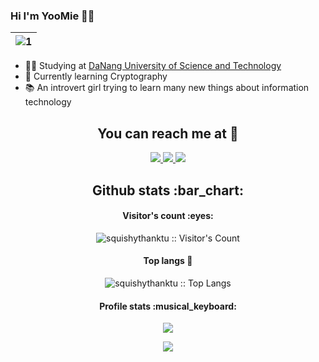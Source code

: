 ### Hi I'm YooMie 🐰💫
| ![1](https://s1.uphinh.org/2021/09/02/701908f6fd0b113b9b493ba689fd0e71.gif) |
| --- | 
- 👨‍💻 Studying at [DaNang University of Science and Technology](http://dut.udn.vn/EN)
- 🌱 Currently learning Cryptography
- 📚 An introvert girl trying to learn many new things about information technology


<h2 align="center">You can reach me at 💌</h2>

<p align="center">
  <a href="https://www.facebook.com/squishythanktu/">
    <img src="https://img.shields.io/badge/Gmail-D14836?style=for-the-badge&logo=gmail&logoColor=white">
  </a>
  

  <a href="https://www.facebook.com/squishythanktu/">
    <img src="https://user-images.githubusercontent.com/87054146/131863627-c1c4380e-e4d6-43b8-b94c-3f70f6d53b24.png">
  </a>
  
  <a href="https://www.instagram.com/squishythanktu/">
    <img src="https://img.shields.io/badge/Instagram-E4405F?style=for-the-badge&logo=instagram&logoColor=white">
  </a>
 
</p>

<h2 align="center">Github stats :bar_chart:</h2>

<h4 align="center">Visitor's count :eyes:</h4>

<p align="center"><img src="https://profile-counter.glitch.me/{squishythanktu}/count.svg" alt="squishythanktu :: Visitor's Count" /></p>
<h4 align="center">Top langs 💯</h4>

<p align="center"><img src="https://github-readme-stats.vercel.app/api/top-langs/?username=squishythanktu&langs_count=10&theme=tokyonight&layout=compact" alt="squishythanktu :: Top Langs" /></p>

<h4 align="center">Profile stats :musical_keyboard:</h4>

<p align="center"><img src="https://github-readme-stats.vercel.app/api?username=squishythanktu&theme=tokyonight&show_icons=true" /></p>

<p align="center"><img src="https://i.pinimg.com/originals/8a/e8/26/8ae826dba6a224dba3e49bf045583254.gif"></p>

